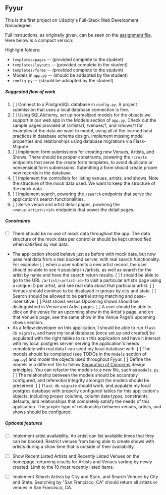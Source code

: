 Fyyur
-----

This is the first project on Udacity's Full-Stack Web Development Nanodegree.

Full instructions, as originally given, can be seen on the [assignment file](assignment.md). Here below is a compact version:


Highlight folders:
* `templates/pages` -- (provided complete to the student) 
* `templates/layouts` -- (provided complete to the student) 
* `templates/forms` -- (provided complete to the student) 
* Models in `app.py` -- (should be addapted by the student)
* `config.py` -- (should be addapted by the student)


##### Suggested flow of work

1. [ ] Connect to a PostgreSQL database in `config.py`. A project submission that uses a local database connection is fine.
2. [ ] Using SQLAlchemy, set up normalized models for the objects we support in our web app in the Models section of `app.py`. Check out the sample pages provided at /artists/1, /venues/1, and /shows/1 for examples of the data we want to model, using all of the learned best practices in database schema design. Implement missing model properties and relationships using database migrations via Flask-Migrate.
3. [ ] Implement form submissions for creating new Venues, Artists, and Shows. There should be proper constraints, powering the `/create` endpoints that serve the create form templates, to avoid duplicate or nonsensical form submissions. Submitting a form should create proper new records in the database.
4. [ ] Implement the controllers for listing venues, artists, and shows. Note the structure of the mock data used. We want to keep the structure of the mock data.
5. [ ] Implement search, powering the `/search` endpoints that serve the application's search functionalities.
6. [ ] Serve venue and artist detail pages, powering the `<venue|artist>/<id>` endpoints that power the detail pages.


##### Constraints

- [ ] There should be no use of mock data throughout the app. The data structure of the mock data per controller should be kept unmodified when satisfied by real data.
- The application should behave just as before with mock data, but now uses real data from a real backend server, with real search functionality. For example:
  [ ] when a user submits a new artist record, the user should be able to see it populate in /artists, as well as search for the artist by name and have the search return results.
  [ ] I should be able to go to the URL `/artist/<artist-id>` to visit a particular artist’s page using a unique ID per artist, and see real data about that particular artist.
  [ ] Venues should continue to be displayed in groups by city and state.
  [ ] Search should be allowed to be partial string matching and case-insensitive.
  [ ] Past shows versus Upcoming shows should be distinguished in Venue and Artist pages.
  [ ] A user should be able to click on the venue for an upcoming show in the Artist's page, and on that Venue's page, see the same show in the Venue Page's upcoming shows section.
- As a fellow developer on this application, I should be able to run `flask db migrate`, and have my local database (once set up and created) be populated with the right tables to run this application and have it interact with my local postgres server, serving the application's needs completely with real data I can seed my local database with.
  [ ] The models should be completed (see TODOs in the `Models` section of `app.py`) and model the objects used throughout Fyyur.
  [ ] Define the models in a different file to follow [Separation of Concerns](https://en.wikipedia.org/wiki/Separation_of_concerns) design principles. You can refactor the models to a new file, such as `models.py`.
  [ ] The relationship between the models should be accurately configured, and referential integrity amongst the models should be preserved.
  [ ] `flask db migrate` should work, and populate my local postgres database with properly configured tables for this application's objects, including proper columns, column data types, constraints, defaults, and relationships that completely satisfy the needs of this application. The proper type of relationship between venues, artists, and shows should be configured.

##### Optional features

- [ ] Implement artist availability. An artist can list available times that they can be booked. Restrict venues from being able to create shows with artists during a show time that is outside of their availability.
- [ ] Show Recent Listed Artists and Recently Listed Venues on the homepage, returning results for Artists and Venues sorting by newly created. Limit to the 10 most recently listed items.
- [ ] Implement Search Artists by City and State, and Search Venues by City and State. Searching by "San Francisco, CA" should return all artists or venues in San Francisco, CA.

